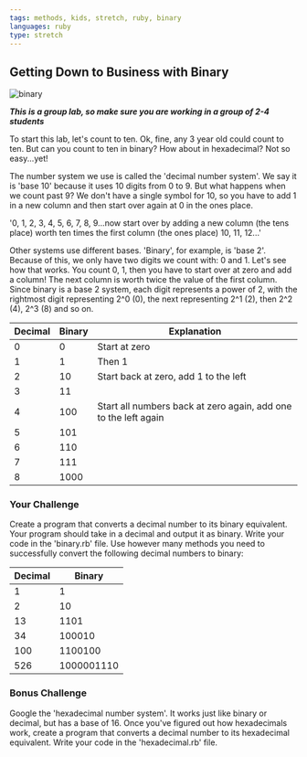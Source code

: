 ```yaml
---
tags: methods, kids, stretch, ruby, binary
languages: ruby
type: stretch
---
```


## Getting Down to Business with Binary
 ![binary](http://rmhighercomputing.files.wordpress.com/2011/10/binary.png?w=645)

***This is a group lab, so make sure you are working in a group of 2-4 students***

To start this lab, let's count to ten. Ok, fine, any 3 year old could count to ten. But can you count to ten in binary? How about in hexadecimal? Not so easy...yet!

The number system we use is called the 'decimal number system'. We say it is 'base 10' because it uses 10 digits from 0 to 9. But what happens when we count past 9? We don't have a single symbol for 10, so you have to add 1 in a new column and then start over again at 0 in the ones place.

'0, 1, 2, 3, 4, 5, 6, 7, 8, 9...now start over by adding a new column (the tens place) worth ten times the first column (the ones place) 10, 11, 12...'

Other systems use different bases. 'Binary', for example, is 'base 2'. Because of this, we only have two digits we count with: 0 and 1. Let's see how that works. You count 0, 1, then you have to start over at zero and add a column! The next column is worth twice the value of the first column. Since binary is a base 2 system, each digit represents a power of 2, with the rightmost digit representing 2^0 (0), the next representing 2^1 (2), then 2^2 (4), 2^3 (8) and so on.

Decimal | Binary | Explanation
------- | ------ | -----------
0				|	0			 | Start at zero
1				|	1			 | Then 1
2				|	10		 | Start back at zero, add 1 to the left
3				|	11		 | 
4				|	100		 | Start all numbers back at zero again, add one to the left again
5				|	101		 | 
6				|	110		 |
7				|	111		 |
8				|	1000	 |

### Your Challenge

Create a program that converts a decimal number to its binary equivalent. Your program should take in a decimal and output it as binary. Write your code in the 'binary.rb' file. Use however many methods you need to successfully convert the following decimal numbers to binary:

Decimal | Binary 
------- | ------ 	 
1				|	1			
2				|	10	
13			|	1101		 
34			|	100010	
100			|	1100100
526			|	1000001110	

### Bonus Challenge

Google the 'hexadecimal number system'. It works just like binary or decimal, but has a base of 16. Once you've figured out how hexadecimals work, create a program that converts a decimal number to its hexadecimal equivalent. Write your code in the 'hexadecimal.rb' file.
